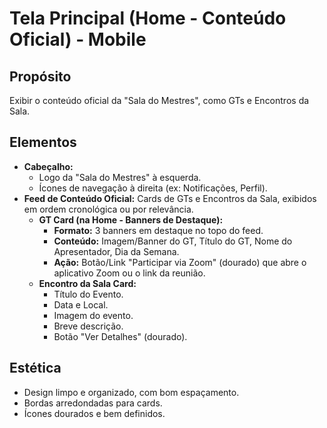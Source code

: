 # Tela Principal (Home - Conteúdo Oficial) - Mobile

## Propósito
Exibir o conteúdo oficial da "Sala do Mestres", como GTs e Encontros da Sala.

## Elementos
*   **Cabeçalho:**
    *   Logo da "Sala do Mestres" à esquerda.
    *   Ícones de navegação à direita (ex: Notificações, Perfil).
*   **Feed de Conteúdo Oficial:** Cards de GTs e Encontros da Sala, exibidos em ordem cronológica ou por relevância.
    *   **GT Card (na Home - Banners de Destaque):**
        *   **Formato:** 3 banners em destaque no topo do feed.
        *   **Conteúdo:** Imagem/Banner do GT, Título do GT, Nome do Apresentador, Dia da Semana.
        *   **Ação:** Botão/Link "Participar via Zoom" (dourado) que abre o aplicativo Zoom ou o link da reunião.
    *   **Encontro da Sala Card:**
        *   Título do Evento.
        *   Data e Local.
        *   Imagem do evento.
        *   Breve descrição.
        *   Botão "Ver Detalhes" (dourado).

## Estética
*   Design limpo e organizado, com bom espaçamento.
*   Bordas arredondadas para cards.
*   Ícones dourados e bem definidos.
